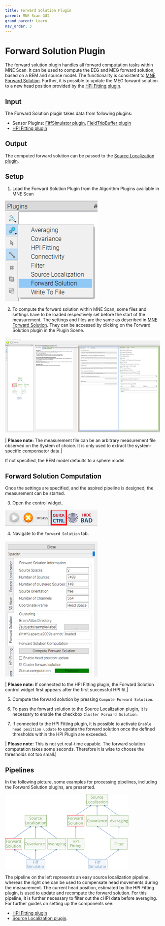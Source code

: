 ```yaml
---
title: Forward Solution Plugin
parent: MNE Scan GUI
grand_parent: Learn
nav_order: 3
---
```

# Forward Solution Plugin

The forward solution plugin handles all forward computation tasks within MNE Scan. It can be used to compute the EEG and MEG forward solution, based on a BEM and source model. The functionality is consistent to [MNE Forward Solution](/fwdsolution.md). Further, it is possible to update the MEG forward solution to a new head position provided by the [HPI Fitting plugin](/scan_heamonitoring.md).

## Input

The Forward Solution plugin takes data from following plugins:
* Sensor Plugins: [FiffSimulator plugin](/prerecordeddata.md), [FieldTripBuffer plugin](../development/)
* [HPI Fitting plugin](/scan_heamonitoring.md)

## Output

The computed forward solution can be passed to the [Source Localization plugin](/source_loc_example.md).

## Setup

1. Load the Forward Solution Plugin from the Algorithm Plugins available in MNE Scan

<img src="../../images/mne_scan_fwdLoadPlugin.png" width="300" height="auto">

2. To compute the forward solution within MNE Scan, some files and settings have to be loaded respectively set before the start of the measurement. The settings and files are the same as described in [MNE Forward Solution](/fwdsolution.md). They can be accessed by clicking on the Forward Solution plugin in the Plugin Scene. 

<img src="../../images/mne_scan_fwdSettings.png" width="auto" height="auto">

| **Please note:**  The measurement file can be an arbitrary measurement file observed on the System of choice. It is only used to extract the system-specific compensator data.|

If not specified, the BEM model defaults to a sphere model.

## Forward Solution Computation

Once the settings are specified, and the aspired pipeline is designed, the measurement can be started. 

3. Open the control widget.  

<img src="../../images/hpi/mne_scan_open_quick.png" width="300" height="auto">

4. Navigate to the `Forward Solution` tab. 

<img src="../../images/mne_scan_fwdControlWidget.png" width="300" height="auto">

| **Please note:**  If connected to the HPI Fitting plugin, the Forward Solution control widget first appears after the first successful HPI fit.|

5. Compute the forward solution by pressing `Compute Forward Solution`.

6. To pass the forward solution to the Source Localization plugin, it is necessary to enable the checkbox `Cluster Forward Solution`.

7. If connected to the HPI Fitting plugin, it is possible to activate `Enable head position update` to update the forward solution once the defined thresholds within the HPI Plugin are exceeded. 

| **Please note:**  This is not yet real-time capable. The forward solution computation takes some seconds. Therefore it is wise to choose the thresholds not too small.|

## Pipelines 

In the following picture, some examples for processing pipelines, including the Forward Solution plugins, are presented. 

<img src="../../images/mne_scan_fwdPipelines.png" width="400" height="auto">

The pipeline on the left represents an easy source localization pipeline, whereas the right one can be used to compensate head movements during the measurement. The current head position, estimated by the HPI Fitting plugin, is used to update and recompute the forward solution. For this pipeline, it is further necessary to filter out the cHPI data before averaging. For further guides on setting up the components see:

* [HPI Fitting plugin](/scan_heamonitoring.md)
* [Source Localization plugin](/source_loc_example.md).
